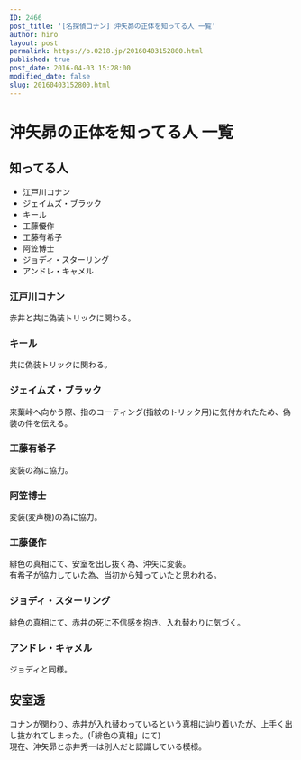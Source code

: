 ```yaml
---
ID: 2466
post_title: '[名探偵コナン] 沖矢昴の正体を知ってる人 一覧'
author: hiro
layout: post
permalink: https://b.0218.jp/20160403152800.html
published: true
post_date: 2016-04-03 15:28:00
modified_date: false
slug: 20160403152800.html
---
```

<h1>沖矢昴の正体を知ってる人 一覧</h1>
<h2>知ってる人</h2>
<ul>
<li>江戸川コナン</li>
<li>ジェイムズ・ブラック</li>
<li>キール</li>
<li>工藤優作</li>
<li>工藤有希子</li>
<li>阿笠博士</li>
<li>ジョディ・スターリング</li>
<li>アンドレ・キャメル</li>
</ul>
<h3>江戸川コナン</h3>
<p>赤井と共に偽装トリックに関わる。</p>
<h3>キール</h3>
<p>共に偽装トリックに関わる。</p>
<h3>ジェイムズ・ブラック</h3>
<p>来葉峠へ向かう際、指のコーティング(指紋のトリック用)に気付かれたため、偽装の件を伝える。</p>
<h3>工藤有希子</h3>
<p>変装の為に協力。</p>
<h3>阿笠博士</h3>
<p>変装(変声機)の為に協力。</p>
<h3>工藤優作</h3>
<p>緋色の真相にて、安室を出し抜く為、沖矢に変装。<br>有希子が協力していた為、当初から知っていたと思われる。</p>
<h3>ジョディ・スターリング</h3>
<p>緋色の真相にて、赤井の死に不信感を抱き、入れ替わりに気づく。</p>
<h3>アンドレ・キャメル</h3>
<p>ジョディと同様。</p>
<h2>安室透</h2>
<p>コナンが関わり、赤井が入れ替わっているという真相に辿り着いたが、上手く出し抜かれてしまった。(「緋色の真相」にて)<br>現在、沖矢昴と赤井秀一は別人だと認識している模様。</p>